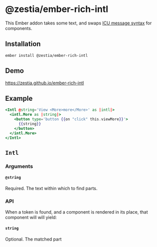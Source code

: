# @zestia/ember-rich-intl

This Ember addon takes some text, and swaps [ICU message syntax](https://formatjs.io/docs/core-concepts/icu-syntax/#rich-text-formatting) for components.

## Installation

```
ember install @zestia/ember-rich-intl
```

## Demo

https://zestia.github.io/ember-rich-intl

## Example

```hbs
<Intl @string='View <More>more</More>' as |intl|>
  <intl.More as |string|>
    <button type='button {{on "click" this.viewMore}}'>
      {{string}}
    </button>
  </intl.More>
</Intl>
```

## `Intl`

### Arguments

#### `@string`

Required. The text within which to find parts.

### API

When a token is found, and a component is rendered in its place, that component will will yield:

#### `string`

Optional. The matched part
